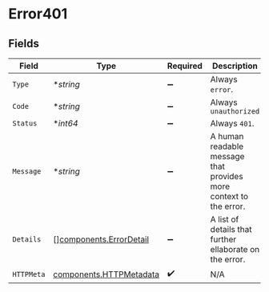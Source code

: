 # Error401


## Fields

| Field                                                              | Type                                                               | Required                                                           | Description                                                        | Example                                                            |
| ------------------------------------------------------------------ | ------------------------------------------------------------------ | ------------------------------------------------------------------ | ------------------------------------------------------------------ | ------------------------------------------------------------------ |
| `Type`                                                             | **string*                                                          | :heavy_minus_sign:                                                 | Always `error`.                                                    | error                                                              |
| `Code`                                                             | **string*                                                          | :heavy_minus_sign:                                                 | Always `unauthorized`                                              | unauthorized                                                       |
| `Status`                                                           | **int64*                                                           | :heavy_minus_sign:                                                 | Always `401`.                                                      | 401                                                                |
| `Message`                                                          | **string*                                                          | :heavy_minus_sign:                                                 | A human readable message that provides more context to the error.  | No valid API authentication found                                  |
| `Details`                                                          | [][components.ErrorDetail](../../models/components/errordetail.md) | :heavy_minus_sign:                                                 | A list of details that further ellaborate on the error.            |                                                                    |
| `HTTPMeta`                                                         | [components.HTTPMetadata](../../models/components/httpmetadata.md) | :heavy_check_mark:                                                 | N/A                                                                |                                                                    |